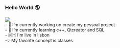 ### Hello World 🌎
<a href="https://www.linkedin.com/in/diego-moreira-sardinha-de-souza-3031a2a8/">
<img src="https://img.shields.io/badge/LinkedIn-0077B5?style=for-the-badge&logo=linkedin&logoColor=white">
</a>
<br>
- 🔭 I’m currently working on create my pessoal project 
<br>
- 🌱 I’m currently learning c++, Qtcreator and SQL
<br>
- 🇵🇹 I'm live in lisbon
<br>
-💡 My favorite concept is classes
